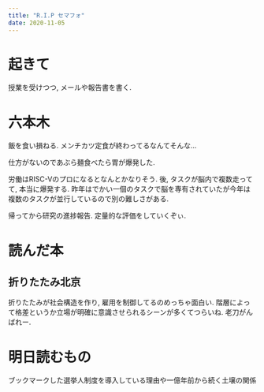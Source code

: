 ```yaml
---
title: "R.I.P セマフォ"
date: 2020-11-05
---
```


# 起きて
授業を受けつつ, メールや報告書を書く.
# 六本木
飯を食い損ねる. メンチカツ定食が終わってるなんてそんな...

仕方がないのであぶら麺食べたら胃が爆発した. 

労働はRISC-Vのプロになるとなんとかなりそう. 後, タスクが脳内で複数走ってて, 本当に爆発する. 昨年はでかい一個のタスクで脳を専有されていたが今年は複数のタスクが並行しているので別の難しさがある.

帰ってから研究の進捗報告. 定量的な評価をしていくぞぃ.

# 読んだ本
## 折りたたみ北京
折りたたみが社会構造を作り, 雇用を制御してるのめっちゃ面白い. 階層によって格差というか立場が明確に意識させられるシーンが多くてつらいね. 老刀がんばれー.

# 明日読むもの
ブックマークした選挙人制度を導入している理由や一億年前から続く土壌の関係